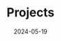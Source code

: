 ---
title: 'Projects'
date: 2024-05-19
type: landing

design:
  # Section spacing
  spacing: '5rem'

# Page sections
sections:
  - block: collection
    content:
      title: Current Projects
      text: ""
      filters:
        folders:
          - current_projects
    design:
      view: article-grid
      fill_image: true
      columns: 3
  - block: collection
    content:
      title: Past Projects
      text: ""
      filters:
        folders:
          - past_projects
    design:
      view: article-grid
      fill_image: true
      columns: 3
---